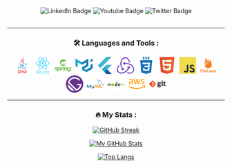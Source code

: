 <!---
YisusChrist/YisusChrist is a ✨ special ✨ repository because its `README.md` (this file) appears on your GitHub profile.
You can click the Preview link to take a look at your changes.
--->

<!---
https://www.sitepoint.com/github-profile-readme/
--->

<div id="header" align="center">
  
  <div id="badges">
    <img src="[https://img.shields.io/badge/LinkedIn-blue?style=for-the-badge&logo=linkedin&logoColor=white](https://www.youtube.com/@yisus_christ/)" alt="LinkedIn Badge"/>
    <img src="[https://img.shields.io/badge/YouTube-red?style=for-the-badge&logo=youtube&logoColor=white](https://twitter.com/Yisus_Christ_98/)" alt="Youtube Badge"/>
    <img src="[https://img.shields.io/badge/Twitter-blue?style=for-the-badge&logo=twitter&logoColor=white](https://www.linkedin.com/in/alejandro-gonzalez-momblan/)" alt="Twitter Badge"/>
  </div>

  <img src="https://komarev.com/ghpvc/?username=YisusChrist&style=flat-square&color=blue" alt=""/>

  ---
  
  ### :hammer_and_wrench: Languages and Tools :
  <div>
    <img src="https://github.com/devicons/devicon/blob/master/icons/java/java-original-wordmark.svg" title="Java" alt="Java" width="40" height="40"/>&nbsp;
    <img src="https://github.com/devicons/devicon/blob/master/icons/react/react-original-wordmark.svg" title="React" alt="React" width="40" height="40"/>&nbsp;
    <img src="https://github.com/devicons/devicon/blob/master/icons/spring/spring-original-wordmark.svg" title="Spring" alt="Spring" width="40" height="40"/>&nbsp;
    <img src="https://github.com/devicons/devicon/blob/master/icons/materialui/materialui-original.svg" title="Material UI" alt="Material UI" width="40" height="40"/>&nbsp;
    <img src="https://github.com/devicons/devicon/blob/master/icons/flutter/flutter-original.svg" title="Flutter" alt="Flutter" width="40" height="40"/>&nbsp;
    <img src="https://github.com/devicons/devicon/blob/master/icons/redux/redux-original.svg" title="Redux" alt="Redux " width="40" height="40"/>&nbsp;
    <img src="https://github.com/devicons/devicon/blob/master/icons/css3/css3-plain-wordmark.svg"  title="CSS3" alt="CSS" width="40" height="40"/>&nbsp;
    <img src="https://github.com/devicons/devicon/blob/master/icons/html5/html5-original.svg" title="HTML5" alt="HTML" width="40" height="40"/>&nbsp;
    <img src="https://github.com/devicons/devicon/blob/master/icons/javascript/javascript-original.svg" title="JavaScript" alt="JavaScript" width="40" height="40"/>&nbsp;
    <img src="https://github.com/devicons/devicon/blob/master/icons/firebase/firebase-plain-wordmark.svg" title="Firebase" alt="Firebase" width="40" height="40"/>&nbsp;
    <img src="https://github.com/devicons/devicon/blob/master/icons/gatsby/gatsby-original.svg" title="Gatsby"  alt="Gatsby" width="40" height="40"/>&nbsp;
    <img src="https://github.com/devicons/devicon/blob/master/icons/mysql/mysql-original-wordmark.svg" title="MySQL"  alt="MySQL" width="40" height="40"/>&nbsp;
    <img src="https://github.com/devicons/devicon/blob/master/icons/nodejs/nodejs-original-wordmark.svg" title="NodeJS" alt="NodeJS" width="40" height="40"/>&nbsp;
    <img src="https://github.com/devicons/devicon/blob/master/icons/amazonwebservices/amazonwebservices-plain-wordmark.svg" title="AWS" alt="AWS" width="40" height="40"/>&nbsp;
    <img src="https://github.com/devicons/devicon/blob/master/icons/git/git-original-wordmark.svg" title="Git" **alt="Git" width="40" height="40"/>
  </div>
  
  ---

  ### :fire: My Stats :

  [![GitHub Streak](https://github-readme-streak-stats.herokuapp.com?user=YisusChrist&theme=tokyonight)](https://git.io/streak-stats)
  
  [![My GitHub Stats](https://github-readme-stats.vercel.app/api/?username=YisusChrist&count_private=true&theme=tokyonight&showicons=true)]()
  
  [![Top Langs](https://github-readme-stats.vercel.app/api/top-langs/?username=YisusChrist&theme=tokyonight)](https://github.com/anuraghazra/github-readme-stats)

  
 </div>
